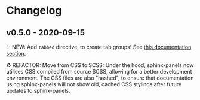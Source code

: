 # Changelog

## v0.5.0 - 2020-09-15

✨ NEW: Add `tabbed` directive, to create tab groups!
See [this documentation section](https://sphinx-panels.readthedocs.io/en/latest/#tabbed-content).

♻️ REFACTOR: Move from CSS to SCSS:
Under the hood, sphinx-panels now utilises CSS compiled from source SCSS,
allowing for a better development environment.
The CSS files are also "hashed", to ensure that documentation using sphinx-panels will not show
old, cached CSS stylings after future updates to sphinx-panels.
